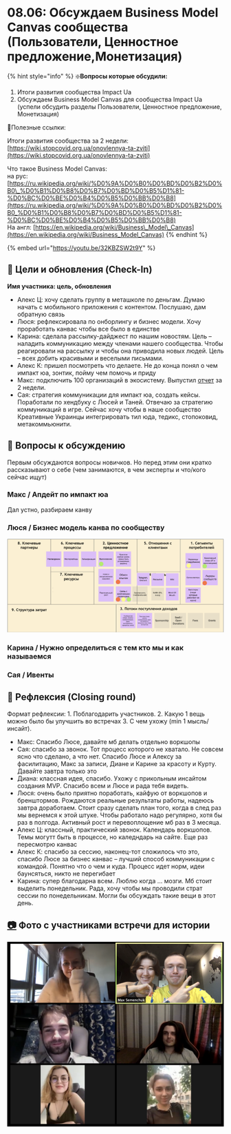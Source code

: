 # 08.06: Обсуждаем Business Model Canvas сообщества \(Пользователи, Ценностное предложение,Монетизация\)

{% hint style="info" %}
❇️**Вопросы которые обсудили:**  
1. Итоги развития сообщества Impact Ua  
2. Обсуждаем Business Model Canvas для сообщества Impact Ua \(успели обсудить разделы Пользователи, Ценностное предложение, Монетизация\)

🔗Полезные ссылки:

Итоги развития сообщества за 2 недели: [https://wiki.stopcovid.org.ua/onovlennya-ta-zviti](https://wiki.stopcovid.org.ua/onovlennya-ta-zviti)

Что такое Business Model Canvas:  
на рус: [https://ru.wikipedia.org/wiki/%D0%9A%D0%B0%D0%BD%D0%B2%D0%B0\_%D0%B1%D0%B8%D0%B7%D0%BD%D0%B5%D1%81-%D0%BC%D0%BE%D0%B4%D0%B5%D0%BB%D0%B8](https://ru.wikipedia.org/wiki/%D0%9A%D0%B0%D0%BD%D0%B2%D0%B0_%D0%B1%D0%B8%D0%B7%D0%BD%D0%B5%D1%81-%D0%BC%D0%BE%D0%B4%D0%B5%D0%BB%D0%B8)  
На англ: [https://en.wikipedia.org/wiki/Business\_Model\_Canvas](https://en.wikipedia.org/wiki/Business_Model_Canvas)
{% endhint %}

{% embed url="https://youtu.be/32KBZSW2t9Y" %}

## 🎯 Цели и обновления \(Check-In\) <a id="celi-i-apdeity"></a>

**Имя участника: цель, обновления**

* Алекс Ц: хочу сделать группу в меташколе по деньгам. Думаю начать с мобильного приложения с контентом. Послушаю, дам обратную связь
* Люся: рефлексировала по онборлингу и бизнес модели. Хочу проработать канвас чтобы все было в единстве
* Карина: сделала рассылку-дайджест по нашим новостям. Цель – наладить коммуникацию между членами нашего сообщества. Чтобы реагировали на рассылку и чтобы она приводила новых людей. Цель – всех добить красивыми и веселыми письмами.
* Алекс К: пришел посмотреть что делаете. Не до конца понял о чем импакт юа, зонтик, пойму чем помочь и приду
* Макс: подключить 100 организаций в экосистему. Выпустил [отчет](../../onovlennya-ta-zviti.md) за 2 недели.
* Сая: стратегия коммуникации для импакт юа, создать кейсы. Поработали по хендбуку с Люсей и Таней. Отвечаю за стратегию коммуникаций в игре. Сейчас хочу чтобы в наше сообщество Креативные Украинцы интегрировать тил юда, тедикс, стопоковид, метакоммьюнити. 

## 📝 Вопросы к обсуждению <a id="voprosy"></a>

Первым обсуждаются вопросы новичков. Но перед этим они кратко рассказывают о себе \(чем занимаются, в чем эксперты и что/кого сейчас ищут\)

### Макс / Апдейт по импакт юа

Дал устно, разбираем канву

### Люся / Бизнес модель канва по сообществу

![](../../.gitbook/assets/image%20%28113%29.png)

### Карина / Нужно определиться с тем кто мы и как называемся

### Сая / Ивенты

## 🤔 Рефлексия \(Closing round\) <a id="refleksiya"></a>

Формат рефлексии: 1. Поблагодарить участников. 2. Какую 1 вещь можно было бы улучшить во встречах 3. С чем ухожу \(min 1 мысль/инсайт\).

* Макс: Спасибо Люсе, давайте мб делать отдельно воркшопы
* Сая: спасибо за звонок. Тот процесс которого не хватало. Не совсем ясно что сделано, а что нет. Спасибо Люсе и Алексу за фасилитацию, Макс за записи, Диане и Карине за красоту и Курту. Давайте завтра только это
* Диана: классная идея, спасибо. Ухожу с прикольным инсайтом создания MVP. Спасибо всем и Люсе и рада тебя видеть. 
* Люся: очень было приятно поработать, кайфую от воркшопов и бренштормов. Рождаются реальные результаты работы, надеюсь завтра доработаем. Стоит сразу сделать план того, когда в след раз мы вернемся к этой штуке. Чтобы работало надо регулярно, хотя бы раз в полгода. Активный рост и перевоплощение мб раз в 3 месяца.
* Алекс Ц: классный, практический звонок. Календарь воркшопов. Темы могутт быть в процессе, но каледндарь на сайте. Еще раз пересмотрю канвас
* Алекс К: спасибо за сессию, наконец-тот сложилось что это, спасибо Люсе за бизнес канвас – лучший способ коммуникации с командой. Понятно что о чем и куда. Процесс идет норм, идеи баунсяться, никто не перегибает
* Карина: супер благодарна всем. Люблю когда ... мозги. Мб стоит выделить понедельник. Рада, хочу чтобы мы проводили страт сессии по понедельникам. Могли бы обсуждать такие вещи в этот день. 

## [📷](https://emojipedia.org/camera/) Фото с участниками встречи для истории[ ](https://emojipedia.org/camera/)

![](../../.gitbook/assets/image%20%28112%29.png)

